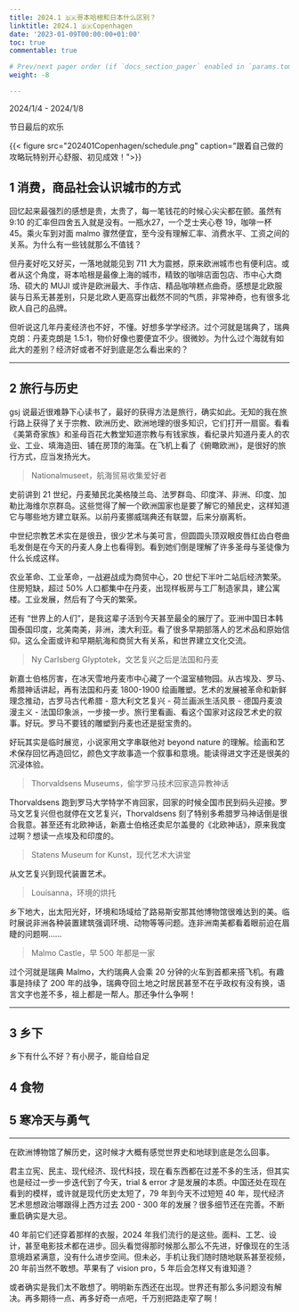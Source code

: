 ```yaml
---
title: 2024.1 🇩🇰哥本哈根和日本什么区别？
linktitle: 2024.1 🇩🇰Copenhagen
date: '2023-01-09T00:00:00+01:00'
toc: true
commentable: true

# Prev/next pager order (if `docs_section_pager` enabled in `params.toml`)
weight: -8

---
```


2024/1/4 - 2024/1/8

节日最后的欢乐

{{< figure src="202401Copenhagen/schedule.png" caption="跟着自己做的攻略玩特别开心舒服、初见成效！">}}

## 1 消费，商品社会认识城市的方式

回忆起来最强烈的感想是贵，太贵了，每一笔钱花的时候心尖尖都在颤。虽然有 9:10 的汇率但四舍五入就是没有。一瓶水27，一个芝士夹心卷 19，咖啡一杯 45。乘火车到对面 malmo 骤然便宜，至今没有理解汇率、消费水平、工资之间的关系。为什么有一些钱就那么不值钱？

但丹麦好吃又好买，一落地就能见到 711 大为震撼，原来欧洲城市也有便利店。或者从这个角度，哥本哈根是最像上海的城市，精致的咖啡店面包店、市中心大商场、硕大的 MUJI 或许是欧洲最大、手作店、精品咖啡糕点曲奇。感想是北欧服装与日系无甚差别，只是北欧人更高穿出截然不同的气质，非常神奇，也有很多北欧人自己的品牌。

但听说这几年丹麦经济也不好，不懂。好想多学学经济。过个河就是瑞典了，瑞典克朗：丹麦克朗是 1.5:1，物价好像也要便宜不少。很微妙。为什么过个海就有如此大的差别？经济好或者不好到底是怎么看出来的？

---

## 2 旅行与历史

gsj 说最近很难静下心读书了，最好的获得方法是旅行，确实如此。无知的我在旅行路上获得了关于宗教、欧洲历史、欧洲地理的很多知识，它们打开一扇窗。看看《美第奇家族》和圣母百花大教堂知道宗教与有钱家族，看纪录片知道丹麦人的农业、工业、填海造田、铺在房顶的海藻。在飞机上看了《俯瞰欧洲》，是很好的旅行方式，应当发扬光大。

>  Nationalmuseet，航海贸易收集爱好者

史前讲到 21 世纪，丹麦殖民北美格陵兰岛、法罗群岛、印度洋、非洲、印度、加勒比海维尔京群岛。这些觉得了解一个欧洲国家也是要了解它的殖民史，这样知道它与哪些地方建立联系。以前丹麦挪威瑞典还有联盟，后来分崩离析。

中世纪宗教艺术实在是很丑，很少艺术与美可言，但圆圆头顶双眼皮唇红齿白卷曲毛发倒是在今天的丹麦人身上也看得到。看到她们倒是理解了许多圣母与圣徒像为什么长成这样。

农业革命、工业革命，一战避战成为商贸中心，20 世纪下半叶二站后经济繁荣。住房短缺，超过 50% 人口都集中在丹麦，出现样板房与工厂制造家具，建公寓楼。工业发展，然后有了今天的繁荣。

还有 “世界上的人们”，是我这辈子活到今天甚至最全的展厅了。亚洲中国日本韩国泰国印度，北美南美，非洲，澳大利亚。看了很多早期部落人的艺术品和原始信仰。这么全面或许和早期航海和商贸大有关系，和世界建立文化交流。

> Ny Carlsberg Glyptotek，文艺复兴之后是法国和丹麦

新嘉士伯格厉害，在冰天雪地丹麦市中心藏了一个温室植物园。从古埃及、罗马、希腊神话讲起，再有法国和丹麦 1800-1900 绘画雕塑。艺术的发展被革命和新鲜理念推动，古罗马古代希腊 - 意大利文艺复兴 - 荷兰画派生活风景 - 德国丹麦浪漫主义 - 法国印象派，一步接一步。旅行里看画、看这个国家对这段艺术史的叙事。好玩。罗马不要钱的雕塑到丹麦也还是挺宝贵的。

好玩其实是临时展览，小说家用文字串联他对 beyond nature 的理解。绘画和艺术保存回忆再造回忆，颜色文字故事造一个叙事和意境。能读得进文字还是很美的沉浸体验。

> Thorvaldsens Museums，偷学罗马技术回家造异教神话

Thorvaldsens 跑到罗马大学特学不肯回家，回家的时候全国市民到码头迎接。罗马文艺复兴但也就停在文艺复兴，Thorvaldsens 刻了特别多希腊罗马神话倒是很合我意。甚至还有北欧神话，新嘉士伯格还卖尼尔盖曼的《北欧神话》，原来我度过啊？想读一点埃及和印度的。

> Statens Museum for Kunst，现代艺术大讲堂

从文艺复兴到现代装置艺术。

> Louisanna，环境的烘托

乡下地大，出太阳光好，环境和场域给了路易斯安那其他博物馆很难达到的美。临时展说非洲各种装置建筑强调环境、动物等等问题。连非洲南美都看着眼前迫在眉睫的问题啊……

> Malmo Castle，早 500 年都是一家

过个河就是瑞典 Malmo，大约瑞典人会乘 20 分钟的火车到首都来搭飞机。有趣事是持续了 200 年的战争，瑞典夺回土地之时居民甚至不在乎政权有没有换，语言文字也差不多，祖上都是一帮人。那还争什么争啊！

---

## 3 乡下

乡下有什么不好？有小房子，能自给自足

## 4 食物

## 5 寒冷天与勇气

---

在欧洲博物馆了解历史，这时候才大概有感觉世界史和地球到底是怎么回事。

君主立宪、民主、现代经济、现代科技，现在看东西都在过差不多的生活，但其实也是经过一步一步迭代到了今天，trial & error 才是发展的本质。中国还处在现在看到的模样，或许就是现代历史太短了，79 年到今天不过短短 40 年，现代经济艺术思想政治哪跟得上西方过去 200 - 300 年的发展？很多细节还在完善。不断重启确实是大忌。

40 年前它们还穿着那样的衣服，2024 年我们流行的是这些。面料、工艺、设计，甚至电影技术都在进步。回头看觉得那时候那么那么不先进，好像现在的生活意境趋紧满意，没有什么进步空间。但未必，手机让我们随时随地联系甚至视频，20 年前当然不敢想。苹果有了 vision pro，5 年后会怎样又有谁知道？

或者确实是我们太不敢想了。明明新东西还在出现。世界还有那么多问题没有解决。再多期待一点、再多好奇一点吧，千万别把路走窄了啊！

